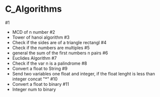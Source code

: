 # C_Algorithms

#1 
- MCD of n number
#2
- Tower of hanoi algorithm
#3
- Check if the sides are of a triangle rectangl
#4
- Check if the numbers are multiples
#5
- general the sum of the first numbers n pairs
#6
- Euclides Algorithm
#7
- Check if the var n is a palindrome
#8
- Convert a float to String
#9
- Send two variables one float and integer, if the float lenght is less than integer concat "*" 
#10
- Convert a float to binary 
#11
- Integer num to binary